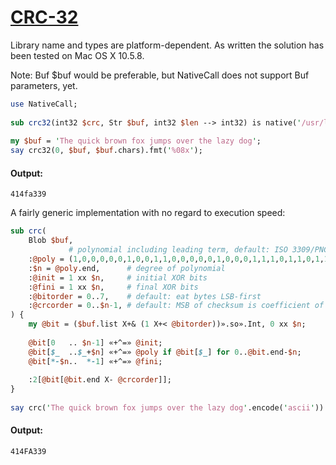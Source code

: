[1]: http://rosettacode.org/wiki/CRC-32

# [CRC-32][1]

Library name and types are platform-dependent. As written the solution has been tested on Mac OS X 10.5.8.



Note: Buf $buf would be preferable, but NativeCall does not support Buf parameters, yet.

```perl
use NativeCall;
 
sub crc32(int32 $crc, Str $buf, int32 $len --> int32) is native('/usr/lib/libz.dylib') { * }
 
my $buf = 'The quick brown fox jumps over the lazy dog';
say crc32(0, $buf, $buf.chars).fmt('%08x');
```

#### Output:
```
414fa339
```


A fairly generic implementation with no regard to execution speed:

```perl
sub crc(
    Blob $buf,
             # polynomial including leading term, default: ISO 3309/PNG/gzip
    :@poly = (1,0,0,0,0,0,1,0,0,1,1,0,0,0,0,0,1,0,0,0,1,1,1,0,1,1,0,1,1,0,1,1,1),
    :$n = @poly.end,      # degree of polynomial
    :@init = 1 xx $n,     # initial XOR bits
    :@fini = 1 xx $n,     # final XOR bits
    :@bitorder = 0..7,    # default: eat bytes LSB-first
    :@crcorder = 0..$n-1, # default: MSB of checksum is coefficient of x⁰
) {
    my @bit = ($buf.list X+& (1 X+< @bitorder))».so».Int, 0 xx $n;
 
    @bit[0   .. $n-1] «+^=» @init;
    @bit[$_  ..$_+$n] «+^=» @poly if @bit[$_] for 0..@bit.end-$n;
    @bit[*-$n..  *-1] «+^=» @fini;
 
    :2[@bit[@bit.end X- @crcorder]];
}
 
say crc('The quick brown fox jumps over the lazy dog'.encode('ascii')).base(16);
```

#### Output:
```
414FA339
```